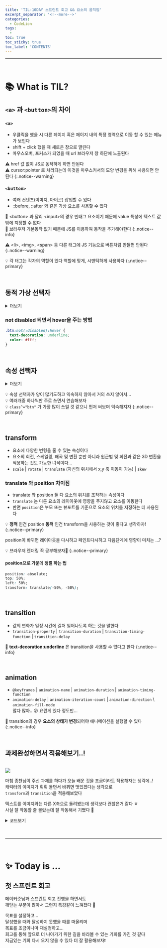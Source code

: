 ```yaml
---
title: 'TIL-10DAY 스프린트 회고 && 요소의 움직임'
excerpt_separator: '<!--more-->'
categories:
  - CodeLion
tags:
  -
toc: true
toc_sticky: true
toc_label: 'CONTENTS'
---
```


---

<br />

# 📚 What is TIL?

<!-- content -->

## `<a>` 과 `<button>`의 차이

### `<a>`

- 우클릭을 했을 시 다른 페이지 혹은 페이지 내의 특정 영역으로 이동 할 수 있는 메뉴가 보인다
- shift + click 했을 때 새로운 창으로 열린다
- 마우스오버, 포커스가 되었을 때 url 브라우저 창 하단에 노출된다

⚠️ href 값 없이 JS로 동작하게 하면 안된다  
⚠️ cursor:pointer 로 처리되는데 이것을 마우스커서의 모양 변경을 위해 사용되면 안된다
{:.notice--warning}

### `<button>`

- 여러 컨텐츠(이미지, 아이콘) 삽입할 수 있다
- ::before, ::after 와 같은 가상 요소를 사용할 수 있다

🔎 \<button> 과 달리 \<input>의 경우 빈태그 요소이기 때문에 value 특성에 텍스트 값 밖에 지정할 수 없다  
🔎 브라우저 기본동작 없기 때문에 JS를 이용하여 동작을 추가해야한다
{:.notice--info}

⚠️ \<li>, \<img>, \<span> 등 다른 태그에 JS 기능으로 버튼처럼 만들면 안된다  
{:.notice--warning}

💡 각 태그는 각자의 역할이 있다 역할에 맞게, 시맨틱하게 사용하자
{:.notice--primary}

<br>

## 동적 가상 선택자

<details>
<summary>더보기</summary><br>
<code>:active</code><br>
&nbsp;클릭시 활성화(누르고 있는 동안)<br>
  <br>
  <code>:visited</code><br>
&nbsp;사용자가 이미 방문한 링크일 경우 해당 상태에 만족합니다<br>
&nbsp;웹브라우저의 방문기록 정보를 사용합니다.<br>
  <br>
  <code>:disabled</code><br>
&nbsp;비활성화 된 요소를 선택합니다<br>
  <br>
  <code>:hover</code><br>
&nbsp;마우스 커서를 요소에 올려두었을 때<br>
  <br>
  <code>:focus</code><br>
&nbsp;focus 받은 상태를 나타냅니다<br>
  <br>
  <code>:checked</code><br>
&nbsp;input이 선택된 상태를 나타냅니다(checkbox radio 등)

</details>

### not disabled 되면서 hover을 주는 방법

```css
.btn:not(:disabled):hover {
  text-decoration: underline;
  color: #fff;
}
```

<br>

## 속성 선택자

<details>
  <summary>더보기</summary>
  <code>[속성이름]</code><br />
  &nbsp;해당 속성을 가진 요소 모두 선택<br />
  <br />
  <code>[속성이름<strong>~=</strong>"속성값"]선택자</code><br />
  &nbsp;특정 문자열로 이루어진 단어를 포함하는 요소를 모두 선택<br />
  <br />
  <code>[속성이름|="속성값"] 선택자</code><br />
  &nbsp;특정 문자열만 포함하거나, 특정 문자열로 시작하면서 바로 하이픈 <code>-</code> 기호가 있는 태그<br />
  <br />
  <code>[속성이름^="속성값"] 선택자</code><br />
  &nbsp;특정 문자열로 시작하는 요소를 모두 선택<br />
    <br />
  <code>[속성이름$="속성값"] 선택자</code><br />
  &nbsp;특정 문자열로 끝나는 요소를 모두 선택<br />
    <br />
  <code>[속성이름*="속성값"] 선택자</code><br />
  &nbsp;특정 문자열를 포함하는 요소를 모두 선택합니다.<br />
</details>

💡 속성 선택자가 양이 많기도하고 익숙하지 않아서 거의 쓰지 않아서...  
💡 여러개중 하나씩만 주로 쓰면서 연습해보자  
💡 `class^="btn"` 가 가장 많이 쓰일 것 같으니 먼저 써보며 익숙해지자
{:.notice--primary}

<br>

## transform

- 요소에 다양한 변형을 줄 수 있는 속성이다
- 요소의 회전, 스케일링, 왜곡 및 변환 뿐만 아니라 원근법 및 회전과 같은 3D 변환을 적용하는 것도 가능한 녀석이다...
- `scale` \| `rotate` \| `translate` <span class="smallText">(자신의 위치에서 x,y 축 이동이 가능)</span> \| `skew`

### translate 와 position 차이점

- translate 와 position 둘 다 요소의 위치를 조작하는 속성이다
- `translate` 는 다른 요소의 레이아웃에 영향을 주지않고 요소를 이동한다
- 반면 `position`은 부모 또는 뷰포트를 기준으로 요소의 위치를 지정하는 데 사용된다

💡 **정적** 인건 position **동적** 인건 transform을 사용하는 것이 좋다고 생각하자!
{:.notice--primary}

<span class="explain"> position이 바뀌면 레이아웃을 다시하고 페인트다시하고 다음단계에 영향이 미치는 ...? </span>

💡 브라우저 렌더링 꼭 공부해보자🙌
{:.notice--primary}

#### position으로 가운데 정렬 하는 법

```css
position: absolute;
top: 50%;
left: 50%;
transform: translate(-50%, -50%);
```

<br>

## transition

- 값의 변화가 일정 시간에 걸쳐 일어나도록 하는 것을 말한다
- `transition-property` \| `transition-duration` \| `transition-timing-function` \| `transition-delay`

🔎 **text-decoration:underline** 은 transition을 사용할 수 없다고 한다
{:.notice--info}

<br>

## animation

- `@keyframes` \| `animation-name` \| `animation-duration` \| `animation-timing-function`
- `animation-delay` \| `animation-iteration-count` \| `animation-direction` \ `animation-fill-mode`  
  <span class="explain">많다 많아.. 😵 요런게 있다 정도만...</span>

🔎 transition의 경우 **요소의 상태가 변경**되어야 애니메이션을 실행할 수 있다
{:.notice--info}

<br>

## 과제완성하면서 적용해보기..!

<br>

<img class="img" src="https://user-images.githubusercontent.com/96939334/224724167-d7ac7645-ad11-4bc2-9ca4-08422735e7da.gif">

<br>

마침 종찬님이 주신 과제를 하다가 오늘 배운 것을 조금이라도 적용해자는 생각에..!  
캐릭터의 이미지가 휙휙 돌면서 바뀌면 멋있겠다는 생각으로  
`transform`과 `transition`을 적용해보았다

텍스트를 이미지와는 다른 X축으로 돌려봤는데 생각보다 괜찮은거 같다 ㅎ  
사실 잘 작동할 줄 몰랐는데 잘 작동해서 기뻤다 👏

<details>
  <summary>코드보기</summary>
    <img style="text-align:center" src="https://user-images.githubusercontent.com/96939334/224730305-95d80886-8385-4ab5-a37b-84a0c55f92b1.png">
    <img style="text-align:center" src="https://user-images.githubusercontent.com/96939334/224728492-316081b5-6245-4977-ba29-b52bb7c966d5.png">
    <img style="text-align:center" src="https://user-images.githubusercontent.com/96939334/224729313-2c9bc688-c4d6-4707-a1e1-da15be61fe86.png">
   </details>

<br>

<br>

---

<br>

# ✨ Today is ...

<!-- content -->

## 첫 스프린트 회고

메이커준님과 스프린트 회고 진행을 하면서도  
깨닫는 부분이 많아서 그런지 특강같이 느껴졌다 👏

목표를 설정하고...  
달성했을 때와 달성하지 못했을 때를 떠올리며  
목표를 조금이나마 재설정하고...  
회고를 통해 앞으로 더 나아가기 위한 길을 바라볼 수 있는 기회를 가진 것 같다  
지금있는 기회 다시 오지 않을 수 있다 더 잘 활용해보자❗
